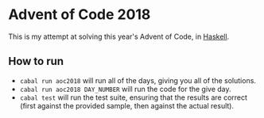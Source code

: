# Advent of Code 2018

This is my attempt at solving this year's Advent of Code, in [Haskell](https://www.haskell.org/).

## How to run

- `cabal run aoc2018` will run all of the days, giving you all of the solutions.
- `cabal run aoc2018 DAY_NUMBER` will run the code for the give day.
- `cabal test` will run the test suite, ensuring that the results are correct (first against the provided sample, then against the actual result).

